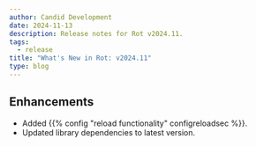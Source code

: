 ```yaml
---
author: Candid Development
date: 2024-11-13
description: Release notes for Rot v2024.11.
tags:
  - release
title: "What's New in Rot: v2024.11"
type: blog
---
```


## Enhancements

- Added {{% config "reload functionality" configreloadsec %}}.
- Updated library dependencies to latest version.
